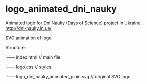# logo_animated_dni_nauky
Animated logo for Dni Nauky (Days of Science) project in Ukraine. http://dni-nauky.in.ua/

SVG animation of logo

Structure:

├── index.html  // main file

├── logo.css    // styles

└── logo_dni_nauky_animated_plain.svg   // original SVG logo
